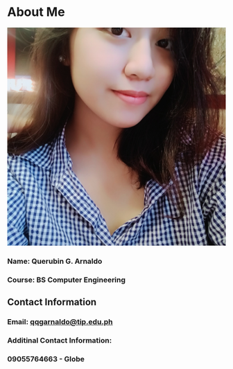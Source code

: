 About Me
=======


![img](https://raw.githubusercontent.com/qgarnaldo-tip/qgarnaldo-tip/master/IMG20200724171440.jpg)

### Name: Querubin G. Arnaldo
### Course: BS Computer Engineering

## Contact Information
### Email: qqgarnaldo@tip.edu.ph
### Additinal Contact Information:
### 09055764663 - Globe
